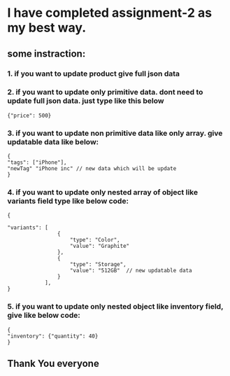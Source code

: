 # I have completed assignment-2 as my best way.

## some instraction:

### 1. if you want to update product give full json data

### 2. if you want to update only primitive data. dont need to update full json data. just type like this below

```
{"price": 500}

```

### 3. if you want to update non primitive data like only array. give updatable data like below:

```
{
"tags": ["iPhone"],
"newTag" "iPhone inc" // new data which will be update
}

```

### 4. if you want to update only nested array of object like variants field type like below code:

```
{

"variants": [
                {
                    "type": "Color",
                    "value": "Graphite"
                },
                {
                    "type": "Storage",
                    "value": "512GB"  // new updatable data
                }
            ],
}

```

### 5. if you want to update only nested object like inventory field, give like below code:

```
{
"inventory": {"quantity": 40}
}
```

## Thank You everyone
